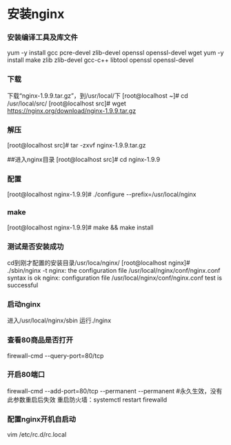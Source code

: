 # 安装nginx

### 安装编译工具及库文件
yum -y install gcc pcre-devel zlib-devel openssl openssl-devel wget
yum -y install make zlib zlib-devel gcc-c++ libtool openssl openssl-devel

### 下载
下载“nginx-1.9.9.tar.gz”，到/usr/local/下
[root@localhost ~]# cd /usr/local/src/
[root@localhost src]# wget https://nginx.org/download/nginx-1.9.9.tar.gz

### 解压
[root@localhost src]# tar -zxvf nginx-1.9.9.tar.gz

##进入nginx目录
[root@localhost src]# cd nginx-1.9.9

### 配置
[root@localhost nginx-1.9.9]# ./configure --prefix=/usr/local/nginx

### make
[root@localhost nginx-1.9.9]# make && make install

### 测试是否安装成功
cd到刚才配置的安装目录/usr/loca/nginx/
[root@localhost nginx]# ./sbin/nginx -t
nginx: the configuration file /usr/local/nginx/conf/nginx.conf syntax is ok
nginx: configuration file /usr/local/nginx/conf/nginx.conf test is successful

### 启动nginx
进入/usr/local/nginx/sbin
运行./nginx

### 查看80商品是否打开
firewall-cmd --query-port=80/tcp

### 开启80端口
firewall-cmd --add-port=80/tcp --permanent
                               --permanent   #永久生效，没有此参数重启后失效
重启防火墙：systemctl restart firewalld

### 配置nginx开机自启动
vim /etc/rc.d/rc.local

